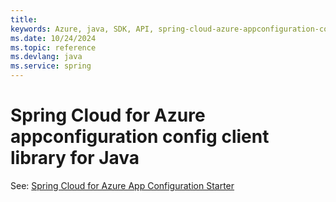 ```yaml
---
title: 
keywords: Azure, java, SDK, API, spring-cloud-azure-appconfiguration-config, spring
ms.date: 10/24/2024
ms.topic: reference
ms.devlang: java
ms.service: spring
---
```

# Spring Cloud for Azure appconfiguration config client library for Java

See: [Spring Cloud for Azure App Configuration Starter](https://github.com/Azure/azure-sdk-for-java/tree/main/sdk/spring/spring-cloud-azure-starter-appconfiguration-config)

